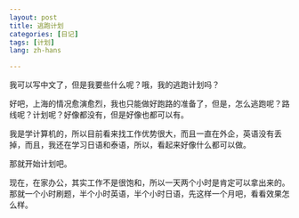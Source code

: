 ```yaml
---
layout: post
title: 逃跑计划
categories: [日记]
tags: [计划]
lang: zh-hans

---
```


我可以写中文了，但是我要些什么呢？哦，我的逃跑计划吗？

好吧，上海的情况愈演愈烈，我也只能做好跑路的准备了，但是，怎么逃跑呢？路线呢？计划呢？好像都没有，但是好像也都可以有。

我是学计算机的，所以目前看来找工作优势很大，而且一直在外企，英语没有丢掉，而且，我还在学习日语和泰语，所以，看起来好像什么都可以做。

那就开始计划吧。

现在，在家办公，其实工作不是很饱和，所以一天两个小时是肯定可以拿出来的。那就一个小时刷题，半个小时英语，半个小时日语，先这样一个月吧，看看效果怎么样。





